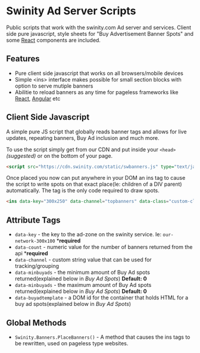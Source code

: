 # Swinity Ad Server Scripts
Public scripts that work with the swinity.com Ad server and services. Client side pure javascript, style sheets for
 "Buy Advertisement Banner Spots" and some [React](https://reactjs.org) components are included.
 
## Features
- Pure client side javascript that works on all browsers/mobile devices
- Simple &lt;ins&gt; interface makes possible for small section blocks with option to serve mutiple banners 
- Abilitie to reload banners as any time for pageless frameworks like [React](https://reactjs.org), [Angular](https://angular.io) etc

## Client Side Javascript
A simple pure JS script that globally reads banner tags and allows for live updates, repeating banners, Buy Ad inclusion and much more.

To use the script simply get from our CDN and put inside your `<head>` _(suggested)_ or on the bottom of your page.

```HTML
<script src="https://cdn.swinity.com/static/swbanners.js" type="text/javascript"/>
```

Once placed you now can put anywhere in your DOM an ins tag to cause the script to write spots on that exact place(Ie: children of a DIV parent) automatically. 
The tag is the only code required to draw spots.

```HTML
<ins data-key="300x250" data-channel="topbanners" data-class="custom-class" data-count="2" data-minbuyads="1" />
```

## Attribute Tags
- `data-key` - the key to the ad-zone on the swinity service. Ie: `our-network-300x100` ***required**
- `data-count` - numeric value for the number of banners returned from the api ***required**
- `data-channel` - custom string value that can be used for tracking/grouping
- `data-minbuyads` - the minimum amount of Buy Ad spots returned(explained below in _Buy Ad Spots_) **Default: 0**
- `data-minbuyads` - the maximum amount of Buy Ad spots returned(explained below in _Buy Ad Spots_) **Default: 0**
- `data-buyadtemplate` - a DOM id for the container that holds HTML for a buy ad spots(explained below in _Buy Ad Spots_) 

## Global Methods
- `Swinity.Banners.PlaceBanners()` - A method that causes the ins tags to be rewritten, used on pageless type websites. 





